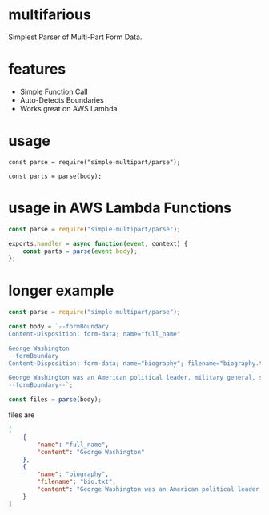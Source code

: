 # multifarious
Simplest Parser of Multi-Part Form Data.

# features
- Simple Function Call
- Auto-Detects Boundaries
- Works great on AWS Lambda

# usage
```
const parse = require("simple-multipart/parse");

const parts = parse(body);
```

# usage in AWS Lambda Functions
```javascript
const parse = require("simple-multipart/parse");

exports.handler = async function(event, context) {
    const parts = parse(event.body);
};
```

# longer example
```javascript
const parse = require("simple-multipart/parse");

const body = `--formBoundary
Content-Disposition: form-data; name="full_name"

George Washington
--formBoundary
Content-Disposition: form-data; name="biography"; filename="biography.txt"

George Washington was an American political leader, military general, statesman, and founding father who served as the first president of the United States from 1789 to 1797. Previously, he led Patriot forces to victory in the nation's War for Independence. (Wikipedia)
--formBoundary--`;

const files = parse(body);

```
files are
```json
[
    {
        "name": "full_name",
        "content": "George Washington"
    },
    {
        "name": "biography",
        "filename": "bio.txt",
        "content": "George Washington was an American political leader, military general, statesman, and founding father who served as the first president of the United States from 1789 to 1797. Previously, he led Patriot forces to victory in the nation's War for Independence. (Wikipedia)"
    }
]
```


